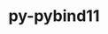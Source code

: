 ---
title: "py-pybind11"
layout: cache
categories: [package, v2025.07.0]
meta: {"compilers": ["apple-clang@17.0.0", "gcc@11.1.0", "gcc@11.4.0", "gcc@12.3.0", "gcc@13.2.0", "gcc@7.5.0", "intel-oneapi-compilers@2025.1.0"], "num_specs": 29, "num_specs_by_stack": {"data-vis-sdk": 1, "e4s": 4, "e4s-neoverse-v2": 3, "e4s-oneapi": 3, "e4s-rocm-external": 1, "hep": 1, "ml-darwin-aarch64-mps": 5, "ml-linux-aarch64-cpu": 5, "ml-linux-aarch64-cuda": 5, "ml-linux-x86_64-cpu": 5, "ml-linux-x86_64-cuda": 5, "ml-linux-x86_64-rocm": 4, "radiuss": 1, "root": 29, "tutorial": 1}, "oss": ["sequoia", "ubuntu18.04", "ubuntu20.04", "ubuntu22.04", "ubuntu24.04"], "platforms": ["darwin", "linux"], "stacks": ["data-vis-sdk", "e4s", "e4s-neoverse-v2", "e4s-oneapi", "e4s-rocm-external", "hep", "ml-darwin-aarch64-mps", "ml-linux-aarch64-cpu", "ml-linux-aarch64-cuda", "ml-linux-x86_64-cpu", "ml-linux-x86_64-cuda", "ml-linux-x86_64-rocm", "radiuss", "root", "tutorial"], "targets": ["aarch64", "neoverse_v2", "x86_64_v3"], "versions": ["2.13.6"]}
spec_details: [{"compiler": "gcc@11.4.0", "hash": "23ifjorathgzgyy435sobi6jc4f4cwho", "os": "ubuntu22.04", "platform": "linux", "size": "-", "stacks": ["e4s", "e4s-rocm-external", "root"], "target": "x86_64_v3", "variants": ["build_system=cmake", "build_type=Release", "generator=ninja", "+ipo"], "versions": ["2.13.6"]}, {"compiler": "gcc@13.2.0", "hash": "32pchrlrzsoigsrnksahsmit2skesnyz", "os": "ubuntu24.04", "platform": "linux", "size": "-", "stacks": ["ml-linux-x86_64-cpu", "ml-linux-x86_64-cuda", "ml-linux-x86_64-rocm", "root"], "target": "x86_64_v3", "variants": ["build_system=cmake", "build_type=Release", "generator=ninja", "+ipo"], "versions": ["2.13.6"]}, {"compiler": "gcc@12.3.0", "hash": "3tdrqyvsakx6jmxe65n6ezz7qusfuiuv", "os": "ubuntu22.04", "platform": "linux", "size": "-", "stacks": ["root", "tutorial"], "target": "x86_64_v3", "variants": ["build_system=cmake", "build_type=Release", "generator=ninja", "+ipo"], "versions": ["2.13.6"]}, {"compiler": "gcc@13.2.0", "hash": "4d63y3wvcqw2thb3n4etnax6wowiv3p7", "os": "ubuntu24.04", "platform": "linux", "size": "-", "stacks": ["ml-linux-x86_64-cpu", "ml-linux-x86_64-cuda", "ml-linux-x86_64-rocm", "root"], "target": "x86_64_v3", "variants": ["build_system=cmake", "build_type=Release", "generator=ninja", "+ipo"], "versions": ["2.13.6"]}, {"compiler": "intel-oneapi-compilers@2025.1.0", "hash": "6myi4qq2sn2h6vbi655p73fbviv345k2", "os": "ubuntu22.04", "platform": "linux", "size": "-", "stacks": ["e4s-oneapi", "root"], "target": "x86_64_v3", "variants": ["build_system=cmake", "build_type=Release", "generator=ninja", "+ipo"], "versions": ["2.13.6"]}, {"compiler": "intel-oneapi-compilers@2025.1.0", "hash": "73to7i5w4fxkwxi6tmuvwgltyy4p52mw", "os": "ubuntu22.04", "platform": "linux", "size": "-", "stacks": ["e4s-oneapi", "root"], "target": "x86_64_v3", "variants": ["build_system=cmake", "build_type=Release", "generator=ninja", "+ipo"], "versions": ["2.13.6"]}, {"compiler": "gcc@11.4.0", "hash": "7m6hwweujnuvrb6d6ja4xfvrts3ldu2m", "os": "ubuntu22.04", "platform": "linux", "size": "-", "stacks": ["hep", "root"], "target": "x86_64_v3", "variants": ["build_system=cmake", "build_type=Release", "generator=ninja", "+ipo"], "versions": ["2.13.6"]}, {"compiler": "apple-clang@17.0.0", "hash": "ajxjwfeqk5he65kjthudfsxax27ga6ev", "os": "sequoia", "platform": "darwin", "size": "-", "stacks": ["ml-darwin-aarch64-mps", "root"], "target": "aarch64", "variants": ["build_system=cmake", "build_type=Release", "generator=ninja", "+ipo"], "versions": ["2.13.6"]}, {"compiler": "gcc@11.4.0", "hash": "amnytcozrqrkivhwtuqno4xrf75qknes", "os": "ubuntu22.04", "platform": "linux", "size": "-", "stacks": ["e4s-neoverse-v2", "root"], "target": "neoverse_v2", "variants": ["build_system=cmake", "build_type=Release", "generator=ninja", "+ipo"], "versions": ["2.13.6"]}, {"compiler": "apple-clang@17.0.0", "hash": "bjatzozo6myrtm5bhqis7ndlbmsfzyar", "os": "sequoia", "platform": "darwin", "size": "-", "stacks": ["ml-darwin-aarch64-mps", "root"], "target": "aarch64", "variants": ["build_system=cmake", "build_type=Release", "generator=ninja", "+ipo"], "versions": ["2.13.6"]}, {"compiler": "gcc@13.2.0", "hash": "brce3kdy2bicyrmlenfekxmfm2ziumrj", "os": "ubuntu24.04", "platform": "linux", "size": "-", "stacks": ["ml-linux-aarch64-cpu", "ml-linux-aarch64-cuda", "root"], "target": "aarch64", "variants": ["build_system=cmake", "build_type=Release", "generator=ninja", "+ipo"], "versions": ["2.13.6"]}, {"compiler": "gcc@11.4.0", "hash": "bs2aylxpjtshn27c4lbdtxbitf236gch", "os": "ubuntu22.04", "platform": "linux", "size": "-", "stacks": ["e4s-neoverse-v2", "root"], "target": "neoverse_v2", "variants": ["build_system=cmake", "build_type=Release", "generator=ninja", "+ipo"], "versions": ["2.13.6"]}, {"compiler": "gcc@13.2.0", "hash": "dhnvdb2ts4xkb4avpiagsbd5ho7p4dvt", "os": "ubuntu24.04", "platform": "linux", "size": "-", "stacks": ["ml-linux-aarch64-cpu", "ml-linux-aarch64-cuda", "root"], "target": "aarch64", "variants": ["build_system=cmake", "build_type=Release", "generator=ninja", "+ipo"], "versions": ["2.13.6"]}, {"compiler": "gcc@13.2.0", "hash": "h5zldzcmm7kjlbm5mjrr7us3nw3itch6", "os": "ubuntu24.04", "platform": "linux", "size": "-", "stacks": ["ml-linux-aarch64-cpu", "ml-linux-aarch64-cuda", "root"], "target": "aarch64", "variants": ["build_system=cmake", "build_type=Release", "generator=ninja", "+ipo"], "versions": ["2.13.6"]}, {"compiler": "apple-clang@17.0.0", "hash": "hmlxkpzpiptkbu7bfhvsoaxwa37rtqvo", "os": "sequoia", "platform": "darwin", "size": "-", "stacks": ["ml-darwin-aarch64-mps", "root"], "target": "aarch64", "variants": ["build_system=cmake", "build_type=Release", "generator=ninja", "+ipo"], "versions": ["2.13.6"]}, {"compiler": "intel-oneapi-compilers@2025.1.0", "hash": "jkhb6e5kw4lzlvgrvat4cu5aituvea3v", "os": "ubuntu22.04", "platform": "linux", "size": "-", "stacks": ["e4s-oneapi", "root"], "target": "x86_64_v3", "variants": ["build_system=cmake", "build_type=Release", "generator=ninja", "+ipo"], "versions": ["2.13.6"]}, {"compiler": "gcc@11.1.0", "hash": "jugb7dcaxveleb4ylbiml55oxujrp55y", "os": "ubuntu20.04", "platform": "linux", "size": "-", "stacks": ["data-vis-sdk", "root"], "target": "x86_64_v3", "variants": ["build_system=cmake", "build_type=Release", "generator=ninja", "+ipo"], "versions": ["2.13.6"]}, {"compiler": "gcc@13.2.0", "hash": "k4alk25gzwzifsmyia6r6gng7hbxvegh", "os": "ubuntu24.04", "platform": "linux", "size": "-", "stacks": ["ml-linux-x86_64-cpu", "ml-linux-x86_64-cuda", "ml-linux-x86_64-rocm", "root"], "target": "x86_64_v3", "variants": ["build_system=cmake", "build_type=Release", "generator=ninja", "+ipo"], "versions": ["2.13.6"]}, {"compiler": "apple-clang@17.0.0", "hash": "kvgx2maehu7azhsb6vhit3ikv6ws2si4", "os": "sequoia", "platform": "darwin", "size": "-", "stacks": ["ml-darwin-aarch64-mps", "root"], "target": "aarch64", "variants": ["build_system=cmake", "build_type=Release", "generator=ninja", "+ipo"], "versions": ["2.13.6"]}, {"compiler": "gcc@11.4.0", "hash": "nqs6ox6w7rra2xmanwey6wktv45azfgs", "os": "ubuntu22.04", "platform": "linux", "size": "-", "stacks": ["e4s-neoverse-v2", "root"], "target": "neoverse_v2", "variants": ["build_system=cmake", "build_type=Release", "generator=ninja", "+ipo"], "versions": ["2.13.6"]}, {"compiler": "gcc@11.4.0", "hash": "ozylgr6yih3rkup7lzkpne3eylnpjv33", "os": "ubuntu22.04", "platform": "linux", "size": "-", "stacks": ["e4s", "root"], "target": "x86_64_v3", "variants": ["build_system=cmake", "build_type=Release", "generator=ninja", "+ipo"], "versions": ["2.13.6"]}, {"compiler": "gcc@13.2.0", "hash": "p4b7g3pafvsek52otgtkv2ievmer2s3j", "os": "ubuntu24.04", "platform": "linux", "size": "-", "stacks": ["ml-linux-x86_64-cpu", "ml-linux-x86_64-cuda", "root"], "target": "x86_64_v3", "variants": ["build_system=cmake", "build_type=Release", "generator=ninja", "+ipo"], "versions": ["2.13.6"]}, {"compiler": "gcc@13.2.0", "hash": "scawotnbh76mpzypylwlf456uzxxovs3", "os": "ubuntu24.04", "platform": "linux", "size": "-", "stacks": ["ml-linux-aarch64-cpu", "ml-linux-aarch64-cuda", "root"], "target": "aarch64", "variants": ["build_system=cmake", "build_type=Release", "generator=ninja", "+ipo"], "versions": ["2.13.6"]}, {"compiler": "apple-clang@17.0.0", "hash": "teybyaltdgmjbkjorenidmls2grsvcbl", "os": "sequoia", "platform": "darwin", "size": "-", "stacks": ["ml-darwin-aarch64-mps", "root"], "target": "aarch64", "variants": ["build_system=cmake", "build_type=Release", "generator=ninja", "+ipo"], "versions": ["2.13.6"]}, {"compiler": "gcc@11.4.0", "hash": "vvlgjypurk5knt7qvxecjfb4rkusrf5w", "os": "ubuntu22.04", "platform": "linux", "size": "-", "stacks": ["e4s", "root"], "target": "x86_64_v3", "variants": ["build_system=cmake", "build_type=Release", "generator=ninja", "+ipo"], "versions": ["2.13.6"]}, {"compiler": "gcc@13.2.0", "hash": "w3omy35faggpo7vfyyhj4ssrqmfsxhuy", "os": "ubuntu24.04", "platform": "linux", "size": "-", "stacks": ["ml-linux-aarch64-cpu", "ml-linux-aarch64-cuda", "root"], "target": "aarch64", "variants": ["build_system=cmake", "build_type=Release", "generator=ninja", "+ipo"], "versions": ["2.13.6"]}, {"compiler": "gcc@13.2.0", "hash": "wsro257u4jxsyutxezdop56hsimycq3m", "os": "ubuntu24.04", "platform": "linux", "size": "-", "stacks": ["ml-linux-x86_64-cpu", "ml-linux-x86_64-cuda", "ml-linux-x86_64-rocm", "root"], "target": "x86_64_v3", "variants": ["build_system=cmake", "build_type=Release", "generator=ninja", "+ipo"], "versions": ["2.13.6"]}, {"compiler": "gcc@7.5.0", "hash": "yrsc4yl6xqjmtzaxwx4lira3pe7heuff", "os": "ubuntu18.04", "platform": "linux", "size": "-", "stacks": ["radiuss", "root"], "target": "x86_64_v3", "variants": ["build_system=cmake", "build_type=Release", "generator=ninja", "+ipo"], "versions": ["2.13.6"]}, {"compiler": "gcc@11.4.0", "hash": "yyi2uzg7qq7qcjp3rrsbldomslu75fhz", "os": "ubuntu22.04", "platform": "linux", "size": "-", "stacks": ["e4s", "root"], "target": "x86_64_v3", "variants": ["build_system=cmake", "build_type=Release", "generator=ninja", "+ipo"], "versions": ["2.13.6"]}]
---